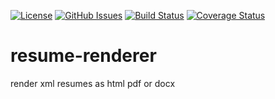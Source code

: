 [![License](https://img.shields.io/badge/License-BSD%203--Clause-blue.svg)](https://spdx.org/licenses/0BSD.html)
[![GitHub Issues](https://img.shields.io/github/issues/arlac77/resume-renderer.svg?style=flat-square)](https://github.com/arlac77/resume-renderer/issues)
[![Build Status](https://img.shields.io/endpoint.svg?url=https%3A%2F%2Factions-badge.atrox.dev%2Farlac77%2Fresume-renderer%2Fbadge\&style=flat)](https://actions-badge.atrox.dev/arlac77/resume-renderer/goto)
[![Coverage Status](https://coveralls.io/repos/arlac77/resume-renderer/badge.svg)](https://coveralls.io/github/arlac77/resume-renderer)

# resume-renderer

render xml resumes as html pdf or docx